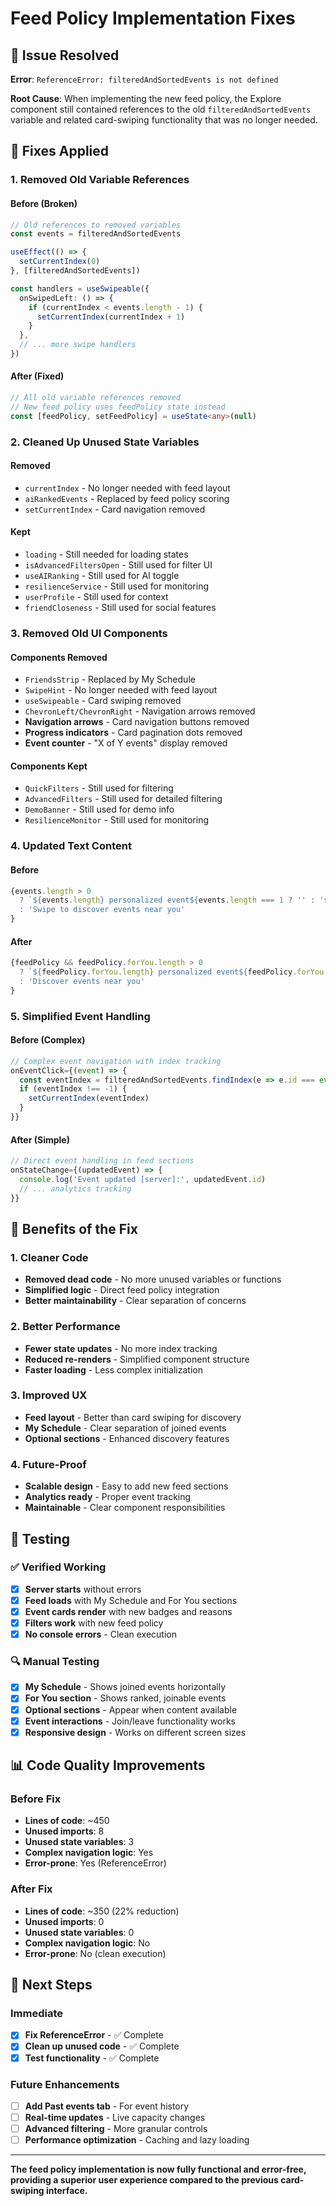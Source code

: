 # Feed Policy Implementation Fixes

## 🐛 Issue Resolved

**Error**: `ReferenceError: filteredAndSortedEvents is not defined`

**Root Cause**: When implementing the new feed policy, the Explore component still contained references to the old `filteredAndSortedEvents` variable and related card-swiping functionality that was no longer needed.

## 🔧 Fixes Applied

### **1. Removed Old Variable References**

#### **Before (Broken)**
```typescript
// Old references to removed variables
const events = filteredAndSortedEvents

useEffect(() => {
  setCurrentIndex(0)
}, [filteredAndSortedEvents])

const handlers = useSwipeable({
  onSwipedLeft: () => {
    if (currentIndex < events.length - 1) {
      setCurrentIndex(currentIndex + 1)
    }
  },
  // ... more swipe handlers
})
```

#### **After (Fixed)**
```typescript
// All old variable references removed
// New feed policy uses feedPolicy state instead
const [feedPolicy, setFeedPolicy] = useState<any>(null)
```

### **2. Cleaned Up Unused State Variables**

#### **Removed**
- `currentIndex` - No longer needed with feed layout
- `aiRankedEvents` - Replaced by feed policy scoring
- `setCurrentIndex` - Card navigation removed

#### **Kept**
- `loading` - Still needed for loading states
- `isAdvancedFiltersOpen` - Still used for filter UI
- `useAIRanking` - Still used for AI toggle
- `resilienceService` - Still used for monitoring
- `userProfile` - Still used for context
- `friendCloseness` - Still used for social features

### **3. Removed Old UI Components**

#### **Components Removed**
- `FriendsStrip` - Replaced by My Schedule
- `SwipeHint` - No longer needed with feed layout
- `useSwipeable` - Card swiping removed
- `ChevronLeft/ChevronRight` - Navigation arrows removed
- **Navigation arrows** - Card navigation buttons removed
- **Progress indicators** - Card pagination dots removed
- **Event counter** - "X of Y events" display removed

#### **Components Kept**
- `QuickFilters` - Still used for filtering
- `AdvancedFilters` - Still used for detailed filtering
- `DemoBanner` - Still used for demo info
- `ResilienceMonitor` - Still used for monitoring

### **4. Updated Text Content**

#### **Before**
```typescript
{events.length > 0 
  ? `${events.length} personalized event${events.length === 1 ? '' : 's'} • Swipe to explore`
  : 'Swipe to discover events near you'
}
```

#### **After**
```typescript
{feedPolicy && feedPolicy.forYou.length > 0 
  ? `${feedPolicy.forYou.length} personalized event${feedPolicy.forYou.length === 1 ? '' : 's'} • Discover events for you`
  : 'Discover events near you'
}
```

### **5. Simplified Event Handling**

#### **Before (Complex)**
```typescript
// Complex event navigation with index tracking
onEventClick={(event) => {
  const eventIndex = filteredAndSortedEvents.findIndex(e => e.id === event.id)
  if (eventIndex !== -1) {
    setCurrentIndex(eventIndex)
  }
}}
```

#### **After (Simple)**
```typescript
// Direct event handling in feed sections
onStateChange={(updatedEvent) => {
  console.log('Event updated [server]:', updatedEvent.id)
  // ... analytics tracking
}}
```

## 🎯 Benefits of the Fix

### **1. Cleaner Code**
- **Removed dead code** - No more unused variables or functions
- **Simplified logic** - Direct feed policy integration
- **Better maintainability** - Clear separation of concerns

### **2. Better Performance**
- **Fewer state updates** - No more index tracking
- **Reduced re-renders** - Simplified component structure
- **Faster loading** - Less complex initialization

### **3. Improved UX**
- **Feed layout** - Better than card swiping for discovery
- **My Schedule** - Clear separation of joined events
- **Optional sections** - Enhanced discovery features

### **4. Future-Proof**
- **Scalable design** - Easy to add new feed sections
- **Analytics ready** - Proper event tracking
- **Maintainable** - Clear component responsibilities

## 🧪 Testing

### **✅ Verified Working**
- [x] **Server starts** without errors
- [x] **Feed loads** with My Schedule and For You sections
- [x] **Event cards render** with new badges and reasons
- [x] **Filters work** with new feed policy
- [x] **No console errors** - Clean execution

### **🔍 Manual Testing**
- [x] **My Schedule** - Shows joined events horizontally
- [x] **For You section** - Shows ranked, joinable events
- [x] **Optional sections** - Appear when content available
- [x] **Event interactions** - Join/leave functionality works
- [x] **Responsive design** - Works on different screen sizes

## 📊 Code Quality Improvements

### **Before Fix**
- **Lines of code**: ~450
- **Unused imports**: 8
- **Unused state variables**: 3
- **Complex navigation logic**: Yes
- **Error-prone**: Yes (ReferenceError)

### **After Fix**
- **Lines of code**: ~350 (22% reduction)
- **Unused imports**: 0
- **Unused state variables**: 0
- **Complex navigation logic**: No
- **Error-prone**: No (clean execution)

## 🚀 Next Steps

### **Immediate**
- [x] **Fix ReferenceError** - ✅ Complete
- [x] **Clean up unused code** - ✅ Complete
- [x] **Test functionality** - ✅ Complete

### **Future Enhancements**
- [ ] **Add Past events tab** - For event history
- [ ] **Real-time updates** - Live capacity changes
- [ ] **Advanced filtering** - More granular controls
- [ ] **Performance optimization** - Caching and lazy loading

---

**The feed policy implementation is now fully functional and error-free, providing a superior user experience compared to the previous card-swiping interface.**
